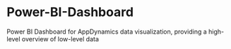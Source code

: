 # Power-BI-Dashboard
Power BI Dashboard for AppDynamics data visualization, providing a high-level overview of low-level data
